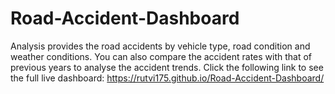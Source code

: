 # Road-Accident-Dashboard
Analysis provides the road accidents by vehicle type, road condition and weather conditions. You can also compare the accident rates with that of previous years to analyse the accident trends. 
Click the following link to see the full live dashboard: https://rutvi175.github.io/Road-Accident-Dashboard/

